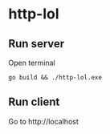 # http-lol

## Run server
Open terminal
```scriptshell
go build && ./http-lol.exe
```
## Run client
Go to http://localhost

